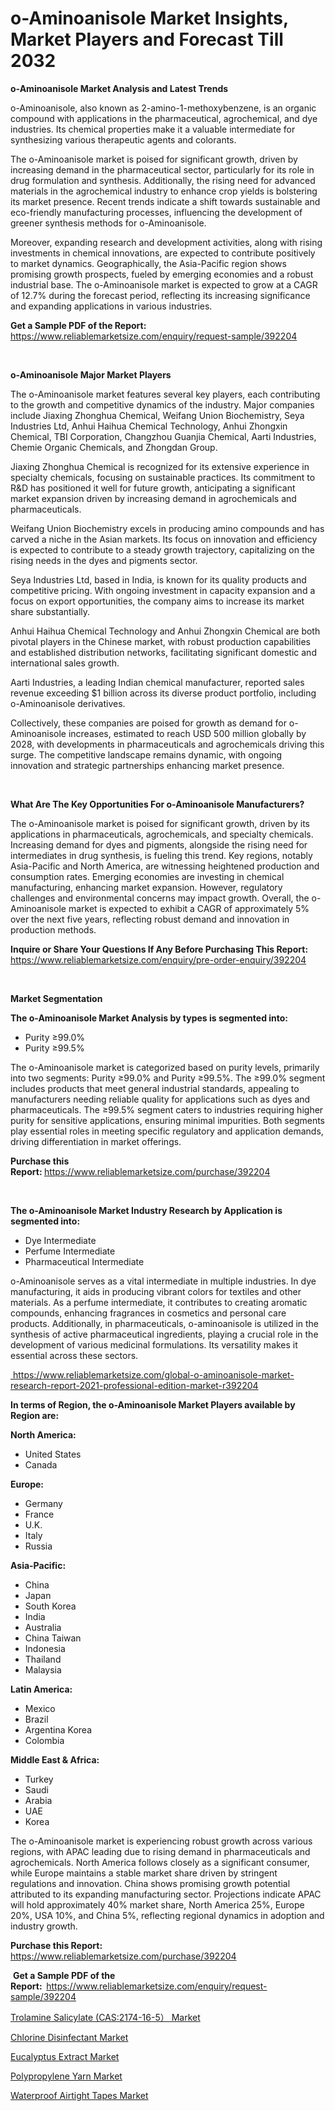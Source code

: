 <p><h1>o-Aminoanisole Market Insights, Market Players and Forecast Till 2032</h1></p><p><strong>o-Aminoanisole Market Analysis and Latest Trends</strong></p>
<p><p>o-Aminoanisole, also known as 2-amino-1-methoxybenzene, is an organic compound with applications in the pharmaceutical, agrochemical, and dye industries. Its chemical properties make it a valuable intermediate for synthesizing various therapeutic agents and colorants.</p><p>The o-Aminoanisole market is poised for significant growth, driven by increasing demand in the pharmaceutical sector, particularly for its role in drug formulation and synthesis. Additionally, the rising need for advanced materials in the agrochemical industry to enhance crop yields is bolstering its market presence. Recent trends indicate a shift towards sustainable and eco-friendly manufacturing processes, influencing the development of greener synthesis methods for o-Aminoanisole.</p><p>Moreover, expanding research and development activities, along with rising investments in chemical innovations, are expected to contribute positively to market dynamics. Geographically, the Asia-Pacific region shows promising growth prospects, fueled by emerging economies and a robust industrial base. The o-Aminoanisole market is expected to grow at a CAGR of 12.7% during the forecast period, reflecting its increasing significance and expanding applications in various industries.</p></p>
<p><strong>Get a Sample PDF of the Report:&nbsp;</strong> <a href="https://www.reliablemarketsize.com/enquiry/request-sample/392204?utm_campaign=1845&utm_medium=2&utm_source=Github&utm_content=ia&utm_term=29032025&utm_id=o-aminoanisole">https://www.reliablemarketsize.com/enquiry/request-sample/392204</a></p>
<p>&nbsp;</p>
<p><strong>o-Aminoanisole Major Market Players</strong></p>
<p><p>The o-Aminoanisole market features several key players, each contributing to the growth and competitive dynamics of the industry. Major companies include Jiaxing Zhonghua Chemical, Weifang Union Biochemistry, Seya Industries Ltd, Anhui Haihua Chemical Technology, Anhui Zhongxin Chemical, TBI Corporation, Changzhou Guanjia Chemical, Aarti Industries, Chemie Organic Chemicals, and Zhongdan Group.</p><p>Jiaxing Zhonghua Chemical is recognized for its extensive experience in specialty chemicals, focusing on sustainable practices. Its commitment to R&D has positioned it well for future growth, anticipating a significant market expansion driven by increasing demand in agrochemicals and pharmaceuticals.</p><p>Weifang Union Biochemistry excels in producing amino compounds and has carved a niche in the Asian markets. Its focus on innovation and efficiency is expected to contribute to a steady growth trajectory, capitalizing on the rising needs in the dyes and pigments sector.</p><p>Seya Industries Ltd, based in India, is known for its quality products and competitive pricing. With ongoing investment in capacity expansion and a focus on export opportunities, the company aims to increase its market share substantially.</p><p>Anhui Haihua Chemical Technology and Anhui Zhongxin Chemical are both pivotal players in the Chinese market, with robust production capabilities and established distribution networks, facilitating significant domestic and international sales growth.</p><p>Aarti Industries, a leading Indian chemical manufacturer, reported sales revenue exceeding $1 billion across its diverse product portfolio, including o-Aminoanisole derivatives.</p><p>Collectively, these companies are poised for growth as demand for o-Aminoanisole increases, estimated to reach USD 500 million globally by 2028, with developments in pharmaceuticals and agrochemicals driving this surge. The competitive landscape remains dynamic, with ongoing innovation and strategic partnerships enhancing market presence.</p></p>
<p>&nbsp;</p>
<p><strong>What Are The Key Opportunities For o-Aminoanisole Manufacturers?</strong></p>
<p><p>The o-Aminoanisole market is poised for significant growth, driven by its applications in pharmaceuticals, agrochemicals, and specialty chemicals. Increasing demand for dyes and pigments, alongside the rising need for intermediates in drug synthesis, is fueling this trend. Key regions, notably Asia-Pacific and North America, are witnessing heightened production and consumption rates. Emerging economies are investing in chemical manufacturing, enhancing market expansion. However, regulatory challenges and environmental concerns may impact growth. Overall, the o-Aminoanisole market is expected to exhibit a CAGR of approximately 5% over the next five years, reflecting robust demand and innovation in production methods.</p></p>
<p><strong>Inquire or Share Your Questions If Any Before Purchasing This Report:</strong> <a href="https://www.reliablemarketsize.com/enquiry/pre-order-enquiry/392204?utm_campaign=1845&utm_medium=2&utm_source=Github&utm_content=ia&utm_term=29032025&utm_id=o-aminoanisole">https://www.reliablemarketsize.com/enquiry/pre-order-enquiry/392204</a></p>
<p>&nbsp;</p>
<p><strong>Market Segmentation</strong></p>
<p><strong>The o-Aminoanisole Market Analysis by types is segmented into:</strong></p>
<p><ul><li>Purity ≥99.0%</li><li>Purity ≥99.5%</li></ul></p>
<p><p>The o-Aminoanisole market is categorized based on purity levels, primarily into two segments: Purity ≥99.0% and Purity ≥99.5%. The ≥99.0% segment includes products that meet general industrial standards, appealing to manufacturers needing reliable quality for applications such as dyes and pharmaceuticals. The ≥99.5% segment caters to industries requiring higher purity for sensitive applications, ensuring minimal impurities. Both segments play essential roles in meeting specific regulatory and application demands, driving differentiation in market offerings.</p></p>
<p><strong>Purchase this Report:&nbsp;</strong><a href="https://www.reliablemarketsize.com/purchase/392204?utm_campaign=1845&utm_medium=2&utm_source=Github&utm_content=ia&utm_term=29032025&utm_id=o-aminoanisole">https://www.reliablemarketsize.com/purchase/392204</a></p>
<p>&nbsp;</p>
<p><strong>The o-Aminoanisole Market Industry Research by Application is segmented into:</strong></p>
<p><ul><li>Dye Intermediate</li><li>Perfume Intermediate</li><li>Pharmaceutical Intermediate</li></ul></p>
<p><p>o-Aminoanisole serves as a vital intermediate in multiple industries. In dye manufacturing, it aids in producing vibrant colors for textiles and other materials. As a perfume intermediate, it contributes to creating aromatic compounds, enhancing fragrances in cosmetics and personal care products. Additionally, in pharmaceuticals, o-aminoanisole is utilized in the synthesis of active pharmaceutical ingredients, playing a crucial role in the development of various medicinal formulations. Its versatility makes it essential across these sectors.</p></p>
<p><a href="https://www.reliablemarketsize.com/global-o-aminoanisole-market-research-report-2021-professional-edition-market-r392204?utm_campaign=1845&utm_medium=2&utm_source=Github&utm_content=ia&utm_term=29032025&utm_id=o-aminoanisole">&nbsp;https://www.reliablemarketsize.com/global-o-aminoanisole-market-research-report-2021-professional-edition-market-r392204</a></p>
<p><strong>In terms of Region, the o-Aminoanisole Market Players available by Region are:</strong></p>
<p>
    <p> <strong> North America: </strong>
        <ul>
            <li>United States</li>
            <li>Canada</li>
        </ul>
        </p> 
    <p> <strong> Europe: </strong>
        <ul>
            <li>Germany</li>
            <li>France</li>
            <li>U.K.</li>
            <li>Italy</li>
            <li>Russia</li>
        </ul>
        </p> 
    <p> <strong> Asia-Pacific: </strong>
        <ul>
            <li>China</li>
            <li>Japan</li>
            <li>South Korea</li>
            <li>India</li>
            <li>Australia</li>
            <li>China Taiwan</li>
            <li>Indonesia</li>
            <li>Thailand</li>
            <li>Malaysia</li>
        </ul>
        </p> 
    <p> <strong> Latin America: </strong>
        <ul>
            <li>Mexico</li>
            <li>Brazil</li>
            <li>Argentina Korea</li>
            <li>Colombia</li>
        </ul>
        </p> 
    <p> <strong> Middle East & Africa: </strong>
        <ul>
            <li>Turkey</li>
            <li>Saudi</li>
            <li>Arabia</li>
            <li>UAE</li>
            <li>Korea</li>
        </ul>
    </p>
    </p>
<p><p>The o-Aminoanisole market is experiencing robust growth across various regions, with APAC leading due to rising demand in pharmaceuticals and agrochemicals. North America follows closely as a significant consumer, while Europe maintains a stable market share driven by stringent regulations and innovation. China shows promising growth potential attributed to its expanding manufacturing sector. Projections indicate APAC will hold approximately 40% market share, North America 25%, Europe 20%, USA 10%, and China 5%, reflecting regional dynamics in adoption and industry growth.</p></p>
<p><strong>Purchase this Report: </strong><a href="https://www.reliablemarketsize.com/purchase/392204?utm_campaign=1845&utm_medium=2&utm_source=Github&utm_content=ia&utm_term=29032025&utm_id=o-aminoanisole">https://www.reliablemarketsize.com/purchase/392204</a></p>
<p>&nbsp;<strong>Get a Sample PDF of the Report:&nbsp;&nbsp;</strong><a href="https://www.reliablemarketsize.com/enquiry/request-sample/392204?utm_campaign=1845&utm_medium=2&utm_source=Github&utm_content=ia&utm_term=29032025&utm_id=o-aminoanisole">https://www.reliablemarketsize.com/enquiry/request-sample/392204</a></p>
<p><strong></strong></p>
<p><p><a href="https://github.com/dagnewopus/Market-Research-Report-List-1/blob/main/trolamine-salicylate-cas2174-16-5-market.md?utm_campaign=1845&utm_medium=2&utm_source=Github&utm_content=ia&utm_term=29032025&utm_id=o-aminoanisole">Trolamine Salicylate (CAS:2174-16-5） Market</a></p><p><a href="https://github.com/nyanikumchu/Market-Research-Report-List-1/blob/main/chlorine-disinfectant-market.md?utm_campaign=1845&utm_medium=2&utm_source=Github&utm_content=ia&utm_term=29032025&utm_id=o-aminoanisole">Chlorine Disinfectant Market</a></p><p><a href="https://github.com/suebabuhai/Market-Research-Report-List-1/blob/main/eucalyptus-extract-market.md?utm_campaign=1845&utm_medium=2&utm_source=Github&utm_content=ia&utm_term=29032025&utm_id=o-aminoanisole">Eucalyptus Extract Market</a></p><p><a href="https://github.com/naanaafranxu/Market-Research-Report-List-1/blob/main/polypropylene-yarn-market.md?utm_campaign=1845&utm_medium=2&utm_source=Github&utm_content=ia&utm_term=29032025&utm_id=o-aminoanisole">Polypropylene Yarn Market</a></p><p><a href="https://github.com/goliareanoyh/Market-Research-Report-List-1/blob/main/waterproof-airtight-tapes-market.md?utm_campaign=1845&utm_medium=2&utm_source=Github&utm_content=ia&utm_term=29032025&utm_id=o-aminoanisole">Waterproof Airtight Tapes Market</a></p></p>